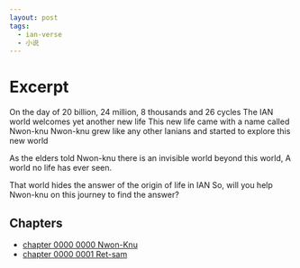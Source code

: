 ```yaml
---
layout: post
tags:
  - ian-verse
  - 小说
---
```


# Excerpt

On the day of 20 billion, 24 million, 8 thousands and 26 cycles
The IAN world welcomes yet another new life
This new life came with a name called Nwon-knu
Nwon-knu grew like any other Ianians
and started to explore this new world

As the elders told Nwon-knu
there is an invisible world beyond this world,
A world no life has ever seen.

That world hides the answer of the origin of life in IAN
So, will you help Nwon-knu on this journey to find the answer?

## Chapters

- [chapter 0000 0000 Nwon-Knu](./2024-09-11-ian-verse-0000-0000-nwon-knu.md)
- [chapter 0000 0001 Ret-sam](./2024-09-11-ian-verse-0000-0001-ret-sam.md)